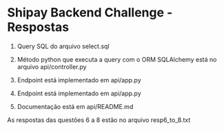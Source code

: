 # Shipay Backend Challenge - Respostas

1. Query SQL do arquivo select.sql

2. Método python que executa a query com o ORM SQLAlchemy está no arquivo api/controller.py

3. Endpoint está implementado em api/app.py

4. Endpoint está implementado em api/app.py

5. Documentação está em api/README.md

As respostas das questões 6 a 8 estão no arquivo resp6_to_8.txt